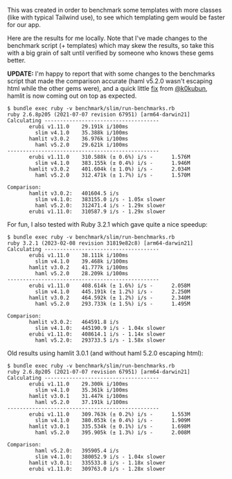 This was created in order to benchmark some templates with more classes (like with typical Tailwind use), to see which templating gem would be faster for our app.

Here are the results for me locally. Note that I've made changes to the benchmark script (+ templates) which may skew the results, so take this with a big grain of salt until verified by someone who knows these gems better. 

**UPDATE:** I'm happy to report that with some changes to the benchmarks script that made the comparison accurate (haml v5.2.0 wasn't escaping html while the other gems were), and a quick little [fix](https://github.com/k0kubun/hamlit/commit/bc5484f5f342e36d6978c0217b0cc48703529be7) from [@k0kubun](https://github.com/k0kubun), hamlit is now coming out on top as expected.

```
$ bundle exec ruby -v benchmark/slim/run-benchmarks.rb
ruby 2.6.8p205 (2021-07-07 revision 67951) [arm64-darwin21]
Calculating -------------------------------------
       erubi v1.11.0    29.191k i/100ms
         slim v4.1.0    35.388k i/100ms
       hamlit v3.0.2    36.976k i/100ms
         haml v5.2.0    29.621k i/100ms
-------------------------------------------------
       erubi v1.11.0    310.588k (± 0.6%) i/s -      1.576M
         slim v4.1.0    383.155k (± 0.4%) i/s -      1.946M
       hamlit v3.0.2    401.604k (± 1.0%) i/s -      2.034M
         haml v5.2.0    312.471k (± 1.7%) i/s -      1.570M

Comparison:
       hamlit v3.0.2:   401604.5 i/s
         slim v4.1.0:   383155.0 i/s - 1.05x slower
         haml v5.2.0:   312471.4 i/s - 1.29x slower
       erubi v1.11.0:   310587.9 i/s - 1.29x slower
```

For fun, I also tested with Ruby 3.2.1 which gave quite a nice speedup:

```
$ bundle exec ruby -v benchmark/slim/run-benchmarks.rb
ruby 3.2.1 (2023-02-08 revision 31819e82c8) [arm64-darwin21]
Calculating -------------------------------------
       erubi v1.11.0    38.111k i/100ms
         slim v4.1.0    39.468k i/100ms
       hamlit v3.0.2    41.777k i/100ms
         haml v5.2.0    28.209k i/100ms
-------------------------------------------------
       erubi v1.11.0    408.614k (± 1.6%) i/s -      2.058M
         slim v4.1.0    445.191k (± 1.2%) i/s -      2.250M
       hamlit v3.0.2    464.592k (± 1.2%) i/s -      2.340M
         haml v5.2.0    293.733k (± 1.5%) i/s -      1.495M

Comparison:
       hamlit v3.0.2:   464591.8 i/s
         slim v4.1.0:   445190.9 i/s - 1.04x slower
       erubi v1.11.0:   408614.1 i/s - 1.14x slower
         haml v5.2.0:   293733.5 i/s - 1.58x slower
```

Old results using hamlit 3.0.1 (and without haml 5.2.0 escaping html):

```
$ bundle exec ruby -v benchmark/slim/run-benchmarks.rb 
ruby 2.6.8p205 (2021-07-07 revision 67951) [arm64-darwin21]
Calculating -------------------------------------
       erubi v1.11.0    29.300k i/100ms
         slim v4.1.0    35.361k i/100ms
       hamlit v3.0.1    31.447k i/100ms
         haml v5.2.0    37.191k i/100ms
-------------------------------------------------
       erubi v1.11.0    309.763k (± 0.2%) i/s -      1.553M
         slim v4.1.0    380.053k (± 0.4%) i/s -      1.909M
       hamlit v3.0.1    335.534k (± 0.1%) i/s -      1.698M
         haml v5.2.0    395.905k (± 1.3%) i/s -      2.008M

Comparison:
         haml v5.2.0:   395905.4 i/s
         slim v4.1.0:   380052.9 i/s - 1.04x slower
       hamlit v3.0.1:   335533.8 i/s - 1.18x slower
       erubi v1.11.0:   309763.0 i/s - 1.28x slower
```
